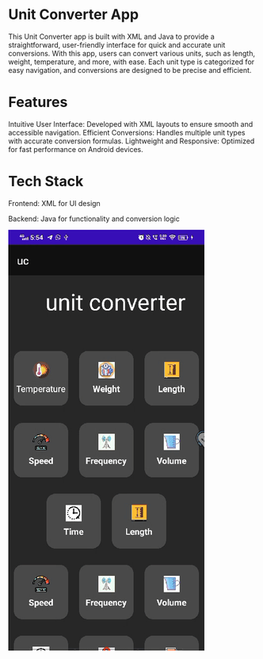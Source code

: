 # Unit Converter App

This Unit Converter app is built with XML and Java to provide a straightforward, user-friendly interface for quick and accurate unit conversions. With this app, users can convert various units, such as length, weight, temperature, and more, with ease. Each unit type is categorized for easy navigation, and conversions are designed to be precise and efficient.

# Features
Intuitive User Interface: Developed with XML layouts to ensure smooth and accessible navigation.
Efficient Conversions: Handles multiple unit types with accurate conversion formulas.
Lightweight and Responsive: Optimized for fast performance on Android devices.

# Tech Stack
Frontend: XML for UI design

Backend: Java for functionality and conversion logic

![Demo Video](demo.gif)
